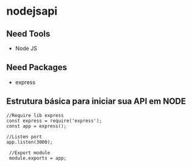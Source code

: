# nodejsapi

## Need Tools
- Node JS


## Need Packages
- express

## Estrutura básica para iniciar sua API em NODE
```
//Require lib express
const express = require('express');
const app = express();

//Listen port
app.listen(3000);

 //Export module
 module.exports = app;
 ```
